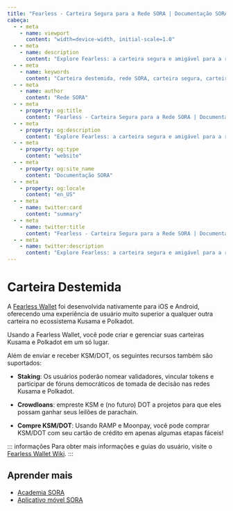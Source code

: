 ```yaml
---
title: "Fearless - Carteira Segura para a Rede SORA | Documentação SORA"
cabeça:
  - - meta
    - name: viewport
      content: "width=device-width, initial-scale=1.0"
  - - meta
    - name: description
      content: "Explore Fearless: a carteira segura e amigável para a rede SORA. Descubra os recursos, funcionalidades e benefícios do Fearless, incluindo fácil gerenciamento de contas, armazenamento seguro de ativos digitais e interação perfeita com o ecossistema SORA."
  - - meta
    - name: keywords
      content: "Carteira destemida, rede SORA, carteira segura, carteira amigável, gerenciamento de contas, armazenamento de ativos digitais"
  - - meta
    - name: author
      content: "Rede SORA"
  - - meta
    - property: og:title
      content: "Fearless - Carteira Segura para a Rede SORA | Documentação SORA"
  - - meta
    - property: og:description
      content: "Explore Fearless: a carteira segura e amigável para a rede SORA. Descubra os recursos, funcionalidades e benefícios do Fearless, incluindo fácil gerenciamento de contas, armazenamento seguro de ativos digitais e interação perfeita com o ecossistema SORA."
  - - meta
    - property: og:type
      content: "website"
  - - meta
    - property: og:site_name
      content: "Documentação SORA"
  - - meta
    - property: og:locale
      content: "en_US"
  - - meta
    - name: twitter:card
      content: "summary"
  - - meta
    - name: twitter:title
      content: "Fearless - Carteira Segura para a Rede SORA | Documentação SORA"
  - - meta
    - name: twitter:description
      content: "Explore Fearless: a carteira segura e amigável para a rede SORA. Descubra os recursos, funcionalidades e benefícios do Fearless, incluindo fácil gerenciamento de contas, armazenamento seguro de ativos digitais e interação perfeita com o ecossistema SORA."
---
```


# Carteira Destemida

A [Fearless Wallet](https://fearlesswallet.io) foi desenvolvida nativamente para iOS e Android, oferecendo uma experiência de usuário muito superior a qualquer outra carteira no ecossistema Kusama e Polkadot.

Usando a Fearless Wallet, você pode criar e gerenciar suas carteiras Kusama e Polkadot em um só lugar.

Além de enviar e receber KSM/DOT, os seguintes recursos também são suportados:

- **Staking**: Os usuários poderão nomear validadores, vincular tokens e participar de fóruns democráticos de tomada de decisão nas redes Kusama e Polkadot.

- **Crowdloans**: empreste KSM e (no futuro) DOT a projetos para que eles possam ganhar seus leilões de parachain.

- **Compre KSM/DOT**: Usando RAMP e Moonpay, você pode comprar KSM/DOT com seu cartão de crédito em apenas algumas etapas fáceis!

::: informações
Para obter mais informações e guias do usuário, visite o [Fearless Wallet Wiki](https://wiki.fearlesswallet.io/).
:::

## Aprender mais

- [Academia SORA](/sora-academy)
- [Aplicativo móvel SORA](/mobile)
